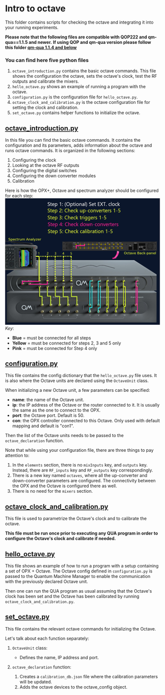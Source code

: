 # Intro to octave
This folder contains scripts for checking the octave and integrating it into your running experiments. 

**Please note that the following files are compatible with QOP222 and qm-qua==1.1.5 and newer.** 
**If using QOP and qm-qua version please follow this folder [qm-qua 1.1.4 and below](https://github.com/qua-platform/qua-libs/tree/main/Tutorials/intro-to-octave/qm-qua%201.1.4%20and%20below)**

### You can find here five python files 
1. `octave_introduction.py` contains the basic octave commands. This file shows the configuration the octave, sets the octave's clock, test the RF outputs and calibrate the mixers. 
2. `hello_octave.py` shows an example of running a program with the octave.
3. `configuration.py` is the configuration file for `hello_octave.py`.
4. `octave_clock_and_calibration.py` is the octave configuration file for setting the clock and calibration.
5. `set_octave.py` contains helper functions to initialize the octave. 

## [octave_introduction.py](octave_introduction.py)
In this file you can find the basic octave commands.
It contains the configuration and its parameters, adds information about the octave and runs octave commands. 
It is organized in the following sections:
   1. Configuring the clock
   2. Looking at the octave RF outputs
   3. Configuring the digital switches
   4. Configuring the down converter modules
   5. Calibration

Here is how the OPX+, Octave and spectrum analyzer should be configured for each step:
![OPX+/Octave connectivity schematic](octave_introduction.png)
*Key*: 
 - **Blue** = must be connected for all steps
 - **Yellow** = must be connected for steps 2, 3 and 5 only
 - **Pink** = must be connected for Step 4 only
        
## [configuration.py](configuration.py) 
This file contains the config dictionary that the `hello_octave.py` file uses.
It is also where the Octave units are declared using the ``OctaveUnit`` class. 

When initializing a new Octave unit, a few parameters can be specified:
* __name__: the name of the Octave unit.
* __ip__: the IP address of the Octave or the router connected to it. It is usually the same as the one to connect to the OPX.
* __port__: the Octave port. Default is 50.
* __con__: the OPX controller connected to this Octave. Only used with default mapping and default is "con1". 

Then the list of the Octave units needs to be passed to the ``octave_declaration`` function.

Note that while using your configuration file, there are three things to pay attention to:
   1. In the `elements` section, there is no `mixInputs` key, and `outputs` key. Instead, there are `RF_inputs` key and `RF_outputs` key correspondingly.
   2. There is a new key named `octaves`, where all the up-converter and down-converter parameters are configured. The connectivity between the OPX and the Octave is configured there as well. 
   3. There is no need for the `mixers` section. 

## [octave_clock_and_calibration.py](octave_clock_and_calibration.py)
This file is used to parametrize the Octave's clock and to calibrate the octave.

__This file must be run once prior to executing any QUA program in order to configure the Octave's clock and calibrate if needed.__ 

## [hello_octave.py](hello_octave.py) 
This file shows an example of how to run a program with a setup containing a set of OPX + Octave. 
The Octave config defined in ``configuration.py`` is passed to the Quantum Machine Manager to enable the communication with the previously declared Octave unit.

Then one can run the QUA program as usual assuming that the Octave's clock has been set and the Octave has been calibrated by running `octave_clock_and_calibration.py`.


## [set_octave.py](set_octave.py)
This file contains the relevant octave commands for initializing the Octave.

Let's talk about each function separately:

1. `OctaveUnit` class:
   * Defines the name, IP address and port.

2. `octave_declaration` function:
   1. Creates a `calibration_db.json` file where the calibration parameters will be updated.
   2. Adds the octave devices to the octave_config object.


